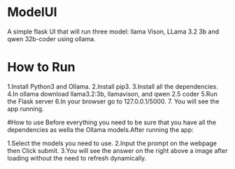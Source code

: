 # ModelUI
A simple flask UI that will run three model: llama Vison, LLama 3.2 3b and qwen 32b-coder using ollama.

# How to Run
1.Install Python3 and Ollama.
2.Install pip3.
3.Install all the dependencies.
4.In ollama download llama3.2:3b, llamavison, and qwen 2.5 coder
5.Run the Flask server
6.In your browser go to 127.0.0.1/5000.
7. You will see the app running.

#How to use
Before everything you need to be sure that you have all the dependencies as wella the Ollama models.After running the app:

1.Select the models you need to use.
2.Input the prompt on the webpage then Click submit.
3.You will see the answer on the right above a image after loading without the need to refresh dynamically.
